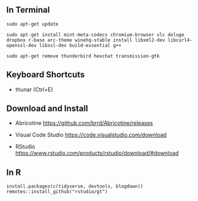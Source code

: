 ## In Terminal

```
sudo apt-get update 

sudo apt-get install mint-meta-codecs chromium-browser vlc deluge dropbox r-base arc-theme winehq-stable install libxml2-dev libcurl4-openssl-dev libssl-dev build-essential g++

sudo apt-get remove thunderbird hexchat transmission-gtk
```

## Keyboard Shortcuts
- thunar (Ctrl+E)

## Download and Install

- Abricotine
https://github.com/brrd/Abricotine/releases

- Visual Code Studio
https://code.visualstudio.com/download

- RStudio
https://www.rstudio.com/products/rstudio/download/#download

## In R

```
install.packages(c(tidyverse, devtools, blogdown))
remotes::install_github("rstudio/gt")
```
